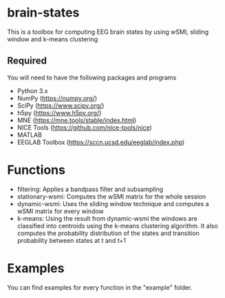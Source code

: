 # brain-states
This is a toolbox for computing EEG brain states by using wSMI, sliding window and k-means clustering

## Required
You will need to have the following packages and programs
* Python 3.x
* NumPy (https://numpy.org/)
* SciPy (https://www.scipy.org/)
* h5py (https://www.h5py.org/)
* MNE (https://mne.tools/stable/index.html)
* NICE Tools (https://github.com/nice-tools/nice)
* MATLAB
* EEGLAB Toolbox (https://sccn.ucsd.edu/eeglab/index.php)

# Functions
* filtering: Applies a bandpass filter and subsampling
* stationary-wsmi: Computes the wSMI matrix for the whole session
* dynamic-wsmi: Uses the sliding window technique and computes a wSMI matrix for every window
* k-means: Using the result from dynamic-wsmi the windows are classified into centroids using the k-means clustering algorithm. It also computes the probability distribution of the states and transition probability between states at t and t+1

# Examples
You can find examples for every function in the "example" folder.
